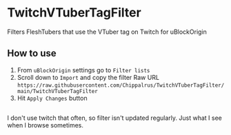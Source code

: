 # TwitchVTuberTagFilter
Filters FleshTubers that use the VTuber tag on Twitch for uBlockOrigin
## How to use
1) From ```uBlockOrigin``` settings go to ```Filter lists```  
2)  Scroll down to ```Import``` and copy the filter Raw URL  
```https://raw.githubusercontent.com/Chippalrus/TwitchVTuberTagFilter/main/TwitchVTuberTagFilter```
3) Hit ```Apply Changes``` button
## 
I don't use twitch that often, so filter isn't updated regularly. Just what I see when I browse sometimes.
